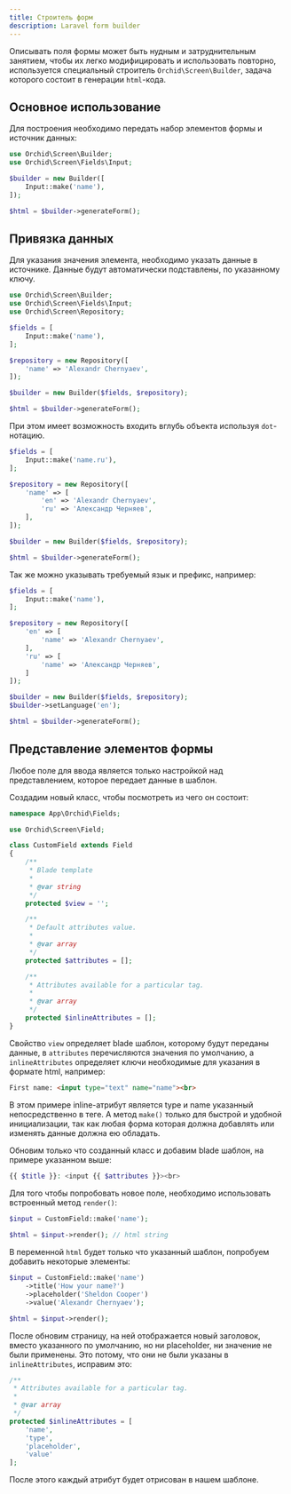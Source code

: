 ```yaml
---
title: Строитель форм
description: Laravel form builder
---
```


Описывать поля формы может быть нудным и затруднительным занятием, чтобы их легко модифицировать и использовать повторно, используется специальный строитель `Orchid\Screen\Builder`, задача которого состоит в генерации `html`-кода.


## Основное использование

Для построения необходимо передать набор элементов формы и источник данных:

```php
use Orchid\Screen\Builder;
use Orchid\Screen\Fields\Input;

$builder = new Builder([
    Input::make('name'),
]);

$html = $builder->generateForm();
```


## Привязка данных

Для указания значения элемента, необходимо указать данные в источнике.
Данные будут автоматически подставлены, по указанному ключу.

```php
use Orchid\Screen\Builder;
use Orchid\Screen\Fields\Input;
use Orchid\Screen\Repository;

$fields = [
    Input::make('name'),
];

$repository = new Repository([
    'name' => 'Alexandr Chernyaev',
]);

$builder = new Builder($fields, $repository);

$html = $builder->generateForm();
```

При этом имеет возможность входить вглубь объекта используя `dot`-нотацию.

```php
$fields = [
    Input::make('name.ru'),
];

$repository = new Repository([
    'name' => [
        'en' => 'Alexandr Chernyaev',
        'ru' => 'Александр Черняев',
    ],
]);

$builder = new Builder($fields, $repository);

$html = $builder->generateForm();
```

Так же можно указывать требуемый язык и префикс, например:

```php
$fields = [
    Input::make('name'),
];

$repository = new Repository([
    'en' => [
        'name' => 'Alexandr Chernyaev',
    ],
    'ru' => [
        'name' => 'Александр Черняев',
    ]
]);

$builder = new Builder($fields, $repository);
$builder->setLanguage('en');

$html = $builder->generateForm();
```


## Представление элементов формы

Любое поле для ввода является только настройкой над представлением, которое передает данные в шаблон. 

Создадим новый класс, чтобы посмотреть из чего он состоит:

```php
namespace App\Orchid\Fields;

use Orchid\Screen\Field;

class CustomField extends Field
{
    /**
     * Blade template
     * 
     * @var string
     */
    protected $view = '';

    /**
     * Default attributes value.
     *
     * @var array
     */
    protected $attributes = [];

    /**
     * Attributes available for a particular tag.
     *
     * @var array
     */
    protected $inlineAttributes = [];
}
```

Свойство `view` определяет blade шаблон, которому будут переданы данные,
в `attributes` перечисляются значения по умолчанию, а `inlineAttributes`
определяет ключи необходимые для указания в формате html, например:

```html
First name: <input type="text" name="name"><br>
```


В этом примере inline-атрибут является type и name указанный непосредственно в теге.
А метод `make()` только для быстрой и удобной инициализации, 
так как любая форма которая должна добавлять или изменять данные должна ею обладать.

Обновим только что созданный класс и добавим blade шаблон, на примере указанном выше:

```php
{{ $title }}: <input {{ $attributes }}><br>
```

Для того чтобы попробовать новое поле, необходимо использовать встроенный метод `render()`:

```php
$input = CustomField::make('name');
    
$html = $input->render(); // html string
```

В переменной `html` будет только что указанный шаблон, попробуем добавить некоторые элементы:

```php
$input = CustomField::make('name')
    ->title('How your name?')
    ->placeholder('Sheldon Cooper')
    ->value('Alexandr Chernyaev');

$html = $input->render();
```

После обновим страницу, на ней отображается новый заголовок, 
вместо указанного по умолчанию, но ни placeholder, ни значение не были применены. 
Это потому, что они не были указаны в `inlineAttributes`, исправим это:

```php
/**
 * Attributes available for a particular tag.
 *
 * @var array
 */
protected $inlineAttributes = [
    'name',
    'type',
    'placeholder',
    'value'
];
```

После этого каждый атрибут будет отрисован в нашем шаблоне.
